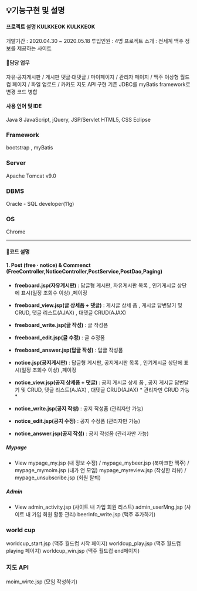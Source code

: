 ## 💡기능구현 및 설명
#### 프로젝트 설명 KULKKEOK KULKKEOK
개발기간 : 2020.04.30 ~ 2020.05.18
투입인원 : 4명
프로젝트 소개 : 전세계 맥주 정보를 제공하는 사이트


#### 📌담당 업무
자유·공지게시판 / 게시판 댓글·대댓글 / 마이페이지 / 관리자 페이지 / 맥주 이상형 월드컵 페이지 / 파일 업로드 / 카카도 지도 API 구현
기존 JDBC를 myBatis framework로 변경
코드 병합

#### 사용 언어 및 IDE
Java 8
JavaScript, jQuery, JSP/Servlet
HTML5, CSS
Eclipse

### Framework
bootstrap , myBatis

### Server
Apache Tomcat v9.0

### DBMS
Oracle - SQL developer(11g)

### OS
Chrome

---

#### 📌코드 설명
#### 1. Post (free · notice) & Commenct (FreeController,NoticeController,PostService,PostDao,Paging)

+ __freeboard.jsp(자유게시판)__ :
 답글형 게시판, 자유게시판 목록 , 인기게시글 상단에 표시(일정 조회수 이상) ,페이징
 
+ __freeboard_view.jsp(글 상세폼 + 댓글)__ :
 게시글 상세 폼 , 게시글 답변달기 및 CRUD, 댓글 리스트(AJAX) , 대댓글 CRUD(AJAX)
 
+ __freeboard_write.jsp(글 작성)__ :
 글 작성폼

+ __freeboard_edit.jsp(글 수정)__ :
글 수정폼

+ __freeboard_answer.jsp(답글 작성)__ :
답글 작성폼

+ __notice.jsp(공지게시판)__ :
답글형 게시판, 공지게시판 목록 , 인기게시글 상단에 표시(일정 조회수 이상) ,페이징

+ __notice_view.jsp(공지 상세폼 + 댓글)__ :
공지 게시글 상세 폼 , 공지 게시글 답변달기 및 CRUD, 댓글 리스트(AJAX) , 대댓글 CRUD(AJAX) * 관리자만 CRUD 가능 *

+ __notice_write.jsp(공지 작성)__ :
공지 작성폼 (관리자만 가능)

+ __notice_edit.jsp(공지 수정)__ :
공지 수정폼 (관리자만 가능)

+ __notice_answer.jsp(공지 작성)__ :
공지 작성폼 (관리자만 가능)


##### Mypage
+ View
mypage_my.jsp (내 정보 수정) / mypage_mybeer.jsp (북마크한 맥주) / mypage_mymoim.jsp (내가 연 모임)
mypage_myreview.jsp (작성한 리뷰) / mypage_unsubscribe.jsp (회원 탈퇴)


##### Admin
+ View
admin_activity.jsp (사이트 내 가입 회원 리스트)
admin_userMng.jsp (사이트 내 가입 회원 활동 관리)
beerinfo_write.jsp (맥주 추가하기)

### world cup
worldcup_start.jsp (맥주 월드컵 시작 페이지)
worldcup_play.jsp (맥주 월드컵 playing 페이지)
worldcup_win.jsp (맥주 월드컵 end페이지)

### 지도 API
moim_wirte.jsp (모임 작성하기)
